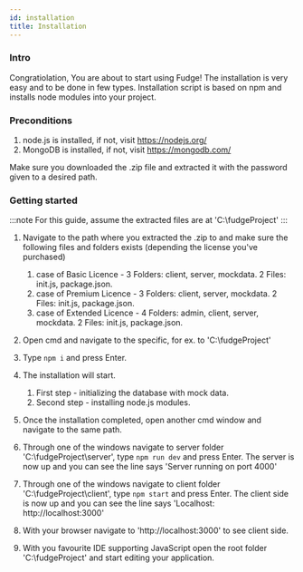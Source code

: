```yaml
---
id: installation
title: Installation
---
```



### Intro

Congratiolation, You are about to start using Fudge!
The installation is very easy and to be done in few types.
Installation script is based on npm and installs node modules into your project.

### Preconditions

1. node.js is installed, if not, visit https://nodejs.org/
2. MongoDB is installed, if not, visit https://mongodb.com/

Make sure you downloaded the .zip file and extracted it with the password given to a desired path.

### Getting started

:::note
For this guide, assume the extracted files are at 'C:\fudgeProject'
:::

1. Navigate to the path where you extracted the .zip to and make sure the following files and folders exists (depending the license you've purchased)

    1. case of Basic Licence - 3 Folders: client, server, mockdata. 2 Files: init.js, package.json.
    2. case of Premium Licence - 3 Folders: client, server, mockdata. 2 Files: init.js, package.json.
    3. case of Extended Licence - 4 Folders: admin, client, server, mockdata. 2 Files: init.js, package.json.

2. Open cmd and navigate to the specific, for ex. to 'C:\fudgeProject'

3. Type ```npm i``` and press Enter.

4. The installation will start.

    1. First step - initializing the database with mock data.
    2. Second step - installing node.js modules.

5. Once the installation completed, open another cmd window and navigate to the same path.

6. Through one of the windows navigate to server folder 'C:\fudgeProject\server', type ```npm run dev``` and press Enter.
    The server is now up and you can see the line says 'Server running on port 4000'

7. Through one of the windows navigate to client folder 'C:\fudgeProject\client', type ```npm start``` and press Enter.
    The client side is now up and you can see the line says 'Localhost: http://localhost:3000'

8. With your browser navigate to 'http://localhost:3000' to see client side.

9. With you favourite IDE supporting JavaScript open the root folder 'C:\fudgeProject' and start editing your application.
        